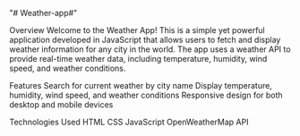 "# Weather-app#" 

Overview
Welcome to the Weather App! This is a simple yet powerful application developed in JavaScript that allows users to fetch and display weather information for any city in the world. The app uses a weather API to provide real-time weather data, including temperature, humidity, wind speed, and weather conditions.

Features
Search for current weather by city name
Display temperature, humidity, wind speed, and weather conditions
Responsive design for both desktop and mobile devices

Technologies Used
HTML
CSS
JavaScript
OpenWeatherMap API
